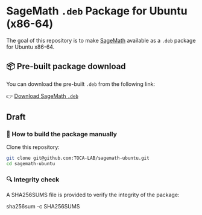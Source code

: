 # SageMath `.deb` Package for Ubuntu (x86-64)

The goal of this repository is to make [SageMath](https://www.sagemath.org/)
available as a `.deb` package  for Ubuntu x86-64.

## 📦 Pre-built package download

You can download the pre-built  `.deb` from the following link:

👉 [Download SageMath `.deb`](https://github.com/TOCA-LAB/sagemath-ubuntu/releases/)


## Draft 

### 🔧 How to build the package manually

Clone this repository:

```bash
git clone git@github.com:TOCA-LAB/sagemath-ubuntu.git
cd sagemath-ubuntu
```

### 🔍 Integrity check

A SHA256SUMS file is provided to verify the integrity of the package:

sha256sum -c SHA256SUMS

